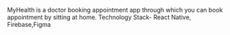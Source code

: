 MyHealth is a doctor booking appointment app through which you can book appointment by sitting at home. 
Technology Stack- React Native, Firebase,Figma

